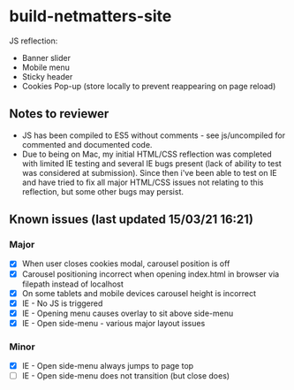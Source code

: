 # build-netmatters-site
JS reflection:
- Banner slider
- Mobile menu
- Sticky header
- Cookies Pop-up (store locally to prevent reappearing on page reload)

## Notes to reviewer
- JS has been compiled to ES5 without comments - see js/uncompiled for commented and documented code.
- Due to being on Mac, my initial HTML/CSS reflection was completed with limited IE testing and several IE bugs present (lack of ability to test was considered at submission). Since then i've been able to test on IE and have tried to fix all major HTML/CSS issues not relating to this reflection, but some other bugs may persist.

## Known issues (last updated 15/03/21 16:21)

### Major
- [x] When user closes cookies modal, carousel position is off
- [x] Carousel positioning incorrect when opening index.html in browser via filepath instead of localhost
- [x] On some tablets and mobile devices carousel height is incorrect
- [x] IE - No JS is triggered
- [x] IE - Opening menu causes overlay to sit above side-menu
- [x] IE - Open side-menu - various major layout issues

### Minor
- [x] IE - Open side-menu always jumps to page top
- [ ] IE - Open side-menu does not transition (but close does)
